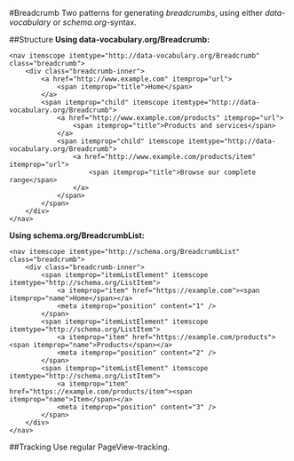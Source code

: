 #Breadcrumb
Two patterns for generating *breadcrumbs*, using either *data-vocabulary* or *schema.org*-syntax.

##Structure
**Using data-vocabulary.org/Breadcrumb:**

	<nav itemscope itemtype="http://data-vocabulary.org/Breadcrumb" class="breadcrumb">
		<div class="breadcrumb-inner">
			<a href="http://www.example.com" itemprop="url">
				<span itemprop="title">Home</span>
			</a>
			<span itemprop="child" itemscope itemtype="http://data-vocabulary.org/Breadcrumb">
				<a href="http://www.example.com/products" itemprop="url">
					<span itemprop="title">Products and services</span>
				</a>
				<span itemprop="child" itemscope itemtype="http://data-vocabulary.org/Breadcrumb">
					<a href="http://www.example.com/products/item" itemprop="url">
						<span itemprop="title">Browse our complete range</span>
					</a>
				</span>
			</span>
		</div>
	</nav>

**Using schema.org/BreadcrumbList:**
	
	<nav itemscope itemtype="http://schema.org/BreadcrumbList" class="breadcrumb">
		<div class="breadcrumb-inner">
			<span itemprop="itemListElement" itemscope itemtype="http://schema.org/ListItem">
				<a itemprop="item" href="https://example.com"><span itemprop="name">Home</span></a>
				<meta itemprop="position" content="1" />
			</span>
			<span itemprop="itemListElement" itemscope itemtype="http://schema.org/ListItem">
				<a itemprop="item" href="https://example.com/products"><span itemprop="name">Products</span></a>
				<meta itemprop="position" content="2" />
			</span>
			<span itemprop="itemListElement" itemscope itemtype="http://schema.org/ListItem">
				<a itemprop="item" href="https://example.com/products/item"><span itemprop="name">Item</span></a>
				<meta itemprop="position" content="3" />
			</span>
		</div>
	</nav>

##Tracking
Use regular PageView-tracking.